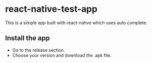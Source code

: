# react-native-test-app
This is a simple app built with react-native which uses auto complete.

## Install the app

- Go to the release section.
- Choose your version and download the .apk file.